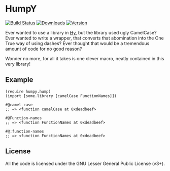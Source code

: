 HumpY
=====

[![Build Status](https://travis-ci.org/algernon/HumpY.png?branch=master)](https://travis-ci.org/algernon/HumpY)
[![Downloads](https://pypip.in/d/humpy/badge.png)](https://crate.io/packages/humpy)
[![Version](https://pypip.in/v/humpy/badge.png)](https://crate.io/packages/humpy)

Ever wanted to use a library in [Hy][hylang], but the library used
ugly CamelCase? Ever wanted to write a wrapper, that converts that
abomination into the One True way of using dashes? Ever thought that
would be a tremendous amount of code for no good reason?

Wonder no more, for all it takes is one clever macro, neatly contained
in this very library!

 [hylang]: http://hylang.org/

Example
-------

```hy
(require humpy.hump)
(import [some.library [camelCase FunctionNames]])

#@camel-case
;; => <function camelCase at 0xdeadbeef>

#@Function-names
;; => <function FunctionNames at 0xdeadbeef>

#@:function-names
;; => <function FunctionNames at 0xdeadbeef>
```

License
-------

All the code is licensed under the GNU Lesser General Public License
(v3+).
